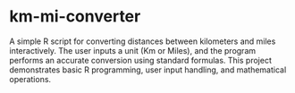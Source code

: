 # km-mi-converter
A simple R script for converting distances between kilometers and miles interactively. The user inputs a unit (Km or Miles), and the program performs an accurate conversion using standard formulas. This project demonstrates basic R programming, user input handling, and mathematical operations.

